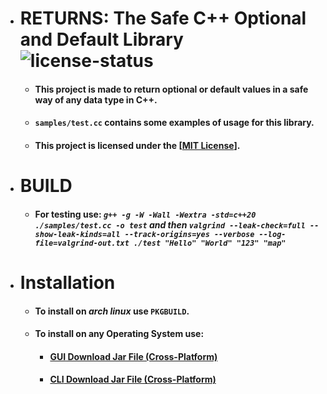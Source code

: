 * # RETURNS: The Safe C++ Optional and Default Library ![license-status](https://img.shields.io/github/license/Dark-CodeX/returns)
	* #### This project is made to return optional or default values in a safe way of any data type in C++.
	* #### `samples/test.cc` contains some examples of usage for this library.
	* #### This project is licensed under the [[MIT License](https://github.com/Dark-CodeX/returns/blob/master/LICENSE)].
* # BUILD
	* #### **For testing use:** *`g++ -g -W -Wall -Wextra -std=c++20 ./samples/test.cc -o test` **and then** `valgrind --leak-check=full --show-leak-kinds=all --track-origins=yes --verbose --log-file=valgrind-out.txt ./test "Hello" "World" "123" "map"`*
* # Installation
	* #### To install on *arch linux* use **`PKGBUILD`**.
	* #### To install on **any Operating System** use:
		* #### [**GUI** Download Jar File (Cross-Platform)](https://github.com/Dark-CodeX/InstallRepos/releases/download/v1.1.0/InstallReposGUI.jar)

		* #### [**CLI** Download Jar File (Cross-Platform)](https://github.com/Dark-CodeX/InstallRepos/releases/download/v1.1.0/InstallReposCLI.jar)